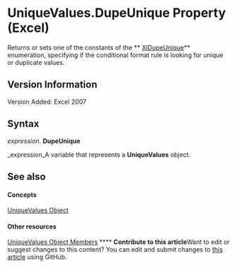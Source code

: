 
# UniqueValues.DupeUnique Property (Excel)

Returns or sets one of the constants of the  ** [XlDupeUnique](73c1d82e-3932-aa1e-bf34-d01373c4c264.md)** enumeration, specifying if the conditional format rule is looking for unique or duplicate values.


## Version Information

Version Added: Excel 2007 


## Syntax

 _expression_. **DupeUnique**

 _expression_A variable that represents a  **UniqueValues** object.


## See also


#### Concepts


 [UniqueValues Object](1b8f056f-040c-7df4-8895-26a520cf6c1b.md)
#### Other resources


 [UniqueValues Object Members](53c161ba-b9ef-e052-2fd3-4c662454c5fc.md)
****   **Contribute to this article**Want to edit or suggest changes to this content? You can edit and submit changes to  [this article](https://github.com/jhershey00/VBA_Excel_Test/OpenXMLCon/articles/428d6416-ae3f-8ddd-72a9-2a627466a946.md) using GitHub.

